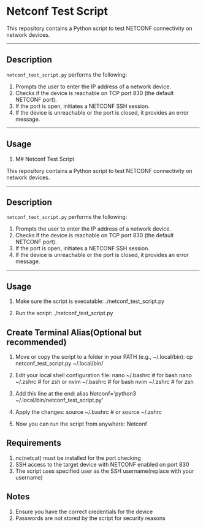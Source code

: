 # Netconf Test Script

This repository contains a Python script to test NETCONF connectivity on network devices.

---

## Description

`netconf_test_script.py` performs the following:

1. Prompts the user to enter the IP address of a network device.
2. Checks if the device is reachable on TCP port 830 (the default NETCONF port).
3. If the port is open, initiates a NETCONF SSH session.
4. If the device is unreachable or the port is closed, it provides an error message.

---

## Usage

1. M# Netconf Test Script

This repository contains a Python script to test NETCONF connectivity on network devices.

---

## Description

`netconf_test_script.py` performs the following:

1. Prompts the user to enter the IP address of a network device.
2. Checks if the device is reachable on TCP port 830 (the default NETCONF port).
3. If the port is open, initiates a NETCONF SSH session.
4. If the device is unreachable or the port is closed, it provides an error message.

---

## Usage

1. Make sure the script is executable:
./netconf_test_script.py

2. Run the script:
./netconf_test_script.py

## Create Terminal Alias(Optional but recommended)

1. Move or copy the script to a folder in your PATH (e.g., ~/.local/bin):
cp netconf_test_script.py ~/.local/bin/

2. Edit your local shell configuration file:
nano ~/.bashrc   # for bash
nano ~/.zshrc    # for zsh
or
nvim ~/.bashrc   # for bash
nvim ~/.zshrc    # for zsh

3. Add this line at the end:
alias Netconf='python3 ~/.local/bin/netconf_test_script.py'

4. Apply the changes:
source ~/.bashrc   # or source ~/.zshrc

5. Now you can run the script from anywhere:
Netconf

## Requirements

1. nc(netcat) must be installed for the port checking
2. SSH access to the target device with NETCONF enabled on port 830
3. The script uses specified user as the SSH username(replace <username> with your username)

## Notes

1. Ensure you have the correct credentials for the device
2. Passwords are not stored by the script for security reasons


